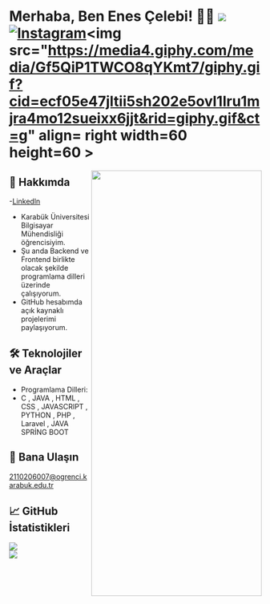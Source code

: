 # Merhaba, Ben Enes Çelebi! 👋🏼  [![](https://visitcount.itsvg.in/api?id=enescelebii&icon=7&color=1)](https://visitcount.itsvg.in)  [![Instagram](https://img.shields.io/badge/Instagram-%23E4405F.svg?logo=Instagram&logoColor=white)](https://instagram.com/enescelebi__)<img src="https://media4.giphy.com/media/Gf5QiP1TWCO8qYKmt7/giphy.gif?cid=ecf05e47jltii5sh202e5ovl1lru1mjra4mo12sueixx6jjt&rid=giphy.gif&ct=g" align= right width=60 height=60 >
<img src="https://media3.giphy.com/media/fmkYSBlJt3XjNF6p9c/giphy.gif?cid=ecf05e47b1vhi2z0w5zhz2btg68h3fbdzugld9fj7ruh1nck&rid=giphy.gif&ct=g" align="right" width="340" height="850">

## 🚀 Hakkımda
-[Linkedln](https://www.linkedin.com/in/enes-%C3%A7elebi-940508286/)
- Karabük Üniversitesi Bilgisayar Mühendisliği öğrencisiyim.
- Şu anda Backend ve Frontend birlikte olacak şekilde programlama dilleri üzerinde çalışıyorum.
- GitHub hesabımda açık kaynaklı projelerimi paylaşıyorum.

## 🛠️ Teknolojiler ve Araçlar
- Programlama Dilleri: 
- C , JAVA , HTML , CSS , JAVASCRIPT , PYTHON , PHP , Laravel , JAVA SPRİNG BOOT
## 📱 Bana Ulaşın

[2110206007@ogrenci.karabuk.edu.tr](mailto:2110206007@ogrenci.karabuk.edu.tr)

## 📈 GitHub İstatistikleri
![](https://github-readme-streak-stats.herokuapp.com/?user=enescelebii&theme=radical&hide_border=false)<br/>
![](https://github-readme-stats.vercel.app/api/top-langs/?username=enescelebii&theme=radical&hide_border=false&include_all_commits=true&count_private=false&layout=compact)
